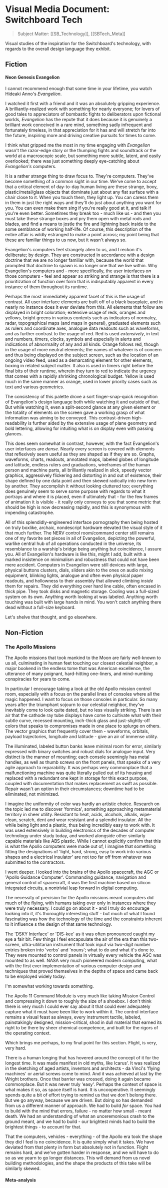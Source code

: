 # Visual Media Document: Switchboard Tech
> Subject Matter: [[SB_Technology]], [[SBTech_Meta]]

Visual studies of the inspiration for the Switchboard's technology, with regards to the overall design language they exhibit.

## Fiction

#### Neon Genesis Evangelion
I cannot recommend enough that some time in your lifetime, you watch Hideaki Anno's *Evangelion*.

I watched it first with a friend and it was an absolutely gripping experience. A brilliantly-realized work with something for nearly everyone; for lovers of good tales to appreciators of bombastic fights to deliberators upon fictional worlds, *Evangelion* has the repute that it does because it is genuinely a brilliant work conceived in a rare mind, something sadly infrequent and fortunately timeless, in that appreciation for it has and will stretch far into the future, inspiring more and driving creative pursuits for times to come.

I think what gripped me the most in my time engaging with *Evangelion* wasn't the razor-edge story or the thumping fights and soundtrack or the world at a macroscopic scale, but something more subtle, latent, and easily overlooked; there was just something deeply eye-catching about *Evangelion's* computers.

It is a rather strange thing to draw focus to. They're computers. They've become something of a common sight in our time. We've come to accept that a critical element of day-to-day human living are these strange, boxy, plastic/metal/glass objects that dominate just about any flat surface with a chair close to it. When you touch them, they light up. You can caress them in them in just the right ways and they'll do just about anything you want for you. You can even make them sing if you're really good at it, and talk if you're even better. Sometimes they break too - much like us - and then you must take these strange boxes and pry them open with metal rods and blades, and find a means to jostle the fire and lightning back inside to the some semblance of working half-life. Of course, this description of the entire affair is wildly estranged to make a point across; my point being that these are familiar things to us now, but it wasn't always so.

Evangelion's computers feel strangely alien to us, and I reckon it's deliberate; by design. They are constructed in accordance with a design doctrine that we are no longer familiar with, because the world that prompted that doctrine to spawn is no longer one that we live within. Why Evangelion's computers and - more specifically, the user interfaces *on* those computers - feel and appear so striking and strange is that there is a prioritization of function over form that is indisputably apparent in every instance of them throughout its runtime.

Perhaps the most immediately apparent facet of this is the usage of contrast. All user interface elements are built off of a black baseplate, and in nearly no instance does it ever deviate from this. All elements that follow are displayed in bright coloration; extensive usage of reds, oranges and yellows, bright greens in various contexts such as indicators of normalcy, radar, topographical maps (and maps in general), graduated elements such as rulers and coordinate axes, analogue data readouts such as waveforms, and as further contrast to the usage of red. Red is used *extensively*, in text and numbers, timers, clocks, symbols and especially in alerts and indications of abnormality of any and all kinds. Orange follows red, though in the usage of more neutral elements; the names of whatever is of concern and thus being displayed on the subject screen, such as the location of an ongoing video feed, used as a demarcating element for other elements, boxing in related subject matter. It also is used in timers right before the final bits of their runtime, wherein they turn to red to indicate the urgency that comes with a rapidly shrinking chronological budget. Yellow is used much in the same manner as orange, used in lower priority cases such as text and various geometrics.

The consistency of this palette drove a sort finger-snap-quick recognition of Evangelion's design language both while watching it and outside of that. But while watching it, even a split-second glance at any given element or the totality of elements on the screen gave a working grasp of what information was aiming to be conveyed. This contrast-driven high-readability is further aided by the extensive usage of plane geometry and bold lettering, allowing for intuiting what is on display even with passing glances.

This does seem somewhat in contrast, however, with the fact Evangelion's user interfaces are *dense.* Nearly every screen is covered with elements that reflexively seem useful as they are shaped as if they are so. Graphs, waveforms, charts, readouts, annotated maps, labeled globes of longitude and latitude, endless rulers and graduations, wireframes of the human person and machine parts, all brilliantly realized in slick, speedy vector graphics, aggressively flickering and distorting in and out of existence, their shape defined by one data point and then skewed radically into new form by another. They accomplish it without looking cluttered too; everything does genuinely seem to serve some purpose with regards to what it portrays and where it is placed, even if ultimately that - for the few frames of animation it is visible - it really only conveys to you that some metric that should be high is now decreasing rapidly, and this is synonymous with impending catastrophe.

All of this splendidly-engineered interface pornography then being hosted on truly boxlike, archaic, nondescript hardware elevated the visual style of it that much further. The NERV control room/command center still remains one of my favorite set pieces in all of Evangelion, depicting the powerful, warlike central hub of all operations conducted in the universe, its resemblance to a warship's bridge being anything but coincidence, I assure you. All of Evangelion's hardware is like this, might I add, built with a marked insistence on minimalism and robustness that could not have been mere accident. Computers in Evangelion were still devices with large, physical buttons clusters, dials, sliders akin to the ones on audio mixing equipment, blinking lights, analogue and often even physical paper readouts, and hollowness to their assembly that allowed climbing *inside* them for repairs. They did everything over hard line cable, often encased in thick pipe. They took disks and magnetic storage. Cooling was a full-sized system on its own. Anything worth looking at was labeled. Anything worth touching was built with large hands in mind. You won't catch anything there dead without a full-size keyboard.

Let's shelve that thought, and go elsewhere.

## Non-Fiction
### The Apollo Missions
The Apollo missions that took mankind to the Moon are fairly well-known to us all, culminating in human feet touching our closest celestial neighbor, a major bookend in the endless tome that was American excellence, the utterance of many poignant, hard-hitting one-liners, and mind-numbing conspiracies for years to come.

In particular I encourage taking a look at the old Apollo mission control room, especially with a focus on the parallel lines of consoles where all the magic happened. I want to focus on those consoles in particular. So many years after the triumphant sojourn to our celestial neighbor, they've inevitably come to look quite dated, but no less visually striking. There is an air that the cathode ray tube displays have come to cultivate what with their subtle curve, recessed mounting, inch-thick glass and just-slightly-off colors that speaks to compromises made in one place to splurge on others. The vector graphics that frequently cover them - waveforms, orbitals, payload trajectories, longitude and latitude - give an air of immense utility.

The illuminated, labeled button banks leave minimal room for error, similarly expressed with binary switches and robust dials for analogue input. Very distinct is the manner of mounting; each console seemingly has metal handles, as well as thumb screws on the front panels, that speaks of a very agile approach to reparability. It was perhaps very commonplace that a malfunctioning machine was quite literally pulled out of its housing and replaced with a redundant one kept in storage for this exact purpose, coupled with documentation that makes replacement as swift as possible. Repair wasn't an option in their circumstances; downtime had to be eliminated, not minimized.

I imagine the uniformity of color was hardly an artistic choice. Research on the topic led me to discover 'formica', something approaching metamaterial territory in sheer utility. Resistant to heat, acids, alcohols, alkalis, wipe-clean, scratch, dent and wear resistant and a splendid insulator. All the while being light and a plastic, thus being incredibly easy to work with. It was used extensively in building electronics of the decades of computer technology under study today, and worked alongside other similarly capable materials like ABS plastic. While I cannot explicitly confirm that this is what the Apollo computers were made out of, I imagine that something fitting the designations of 'light, hard, strong, easy to work into various shapes and a electrical insulator' are not too far off from whatever was submitted to the contractors.

I went deeper. I looked into the brains of the Apollo spacecraft, the AGC or 'Apollo Guidance Computer'. Commanding guidance, navigation and general control of spacecraft, it was the first machine based on silicon integrated circuits, a nontrivial leap forward in digital computing.

The necessity of precision for the Apollo missions meant computers did much of the flying, with humans taking over only in instances where they were truly necessary. I could go on about it - and I truly do encourage looking into it, it's thoroughly interesting stuff - but much of what I found fascinating was how the technology of the time and the constraints inherent to it influence s the design of that same technology.

The 'DSKY Interface' or 'DIS-kee' as it was often pronounced caught my eye a fair bit. Few things I feel encapsulate the air of the era than this two-screen, ultra-utilitarian instrument that took input via two-digit number entries broken into 'verbs' and 'nouns'; what to do and what it's done to. They were mounted to control panels in virtually every vehicle the AGC was mounted to as well. NASA very much pioneered modern computing, what with the first ever implementation of various computer design and techniques that proved themselves in the depths of space and came back to be employed widely today.

I'm somewhat working towards something.

The Apollo 11 Command Module is very much like taking Mission Control and compressing it down to roughly the size of a shoebox. I don't think there is very much I could ever say about it that could ever adequately capture what it must have been like to work within it. The control interface remains a visual feast as always, every instrument tactile, labeled, painstakingly designed, mission-critical, shod in dull material that earned its right to be there by sheer chemical competence, and built for the rigors of the operating context. 

Which brings me perhaps, to my final point for this section. Flight, is very, very hard.

There is a human longing that has hovered around the concept of it for the longest time. It was made manifest in old myths, like Icarus'. It was realized in the sketching of aged artists, inventors and architects - da Vinci's 'flying machines' or aerial screws come to mind. And it was achieved at last by the Wright brothers. Once that barrier was crossed, doing it again became commonplace. But it was never truly 'easy'. Perhaps the context of space is what makes it so, as space itself is hard. It is uncooperative. It seemingly spends quite a bit of effort trying to remind us that we don't belong there. But we go anyway, because we are driven. But doing so has demanded from us a different manner of approach. We had to build *for* space. You had to build with the mind that errors, failure - no matter how small - meant death. We had an understanding of what an unceremonious crash to the ground meant, and we had to build - our brightest minds had to build the brightest things - to account for that.

That the computers, vehicles - everything - of the Apollo era took the shape they did I feel is no coincidence. It is quite simply what it takes. We have deviated from that plenty in form but absolutely not in function. Flight remains hard, and we've gotten harder in response, and we will have to do so as we yearn to go longer distances. This will demand from us novel building methodologies, and the shape the products of this take will be similarly skewed.




#### Meta-analysis
